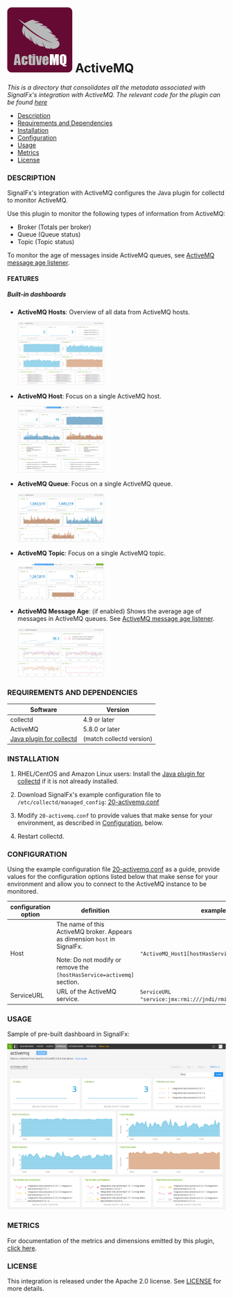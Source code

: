 # ![](./img/integrations_activemq.png) ActiveMQ

_This is a directory that consolidates all the metadata associated with SignalFx's integration with ActiveMQ. The relevant code for the plugin can be found [here](https://github.com/signalfx/activemq-integration)_

- [Description](#description)
- [Requirements and Dependencies](#requirements-and-dependencies)
- [Installation](#installation)
- [Configuration](#configuration)
- [Usage](#usage)
- [Metrics](#metrics)
- [License](#license)

### DESCRIPTION

SignalFx's integration with ActiveMQ configures the Java plugin for collectd to monitor ActiveMQ.

Use this plugin to monitor the following types of information from ActiveMQ:

* Broker (Totals per broker)
* Queue (Queue status)
* Topic (Topic status)

To monitor the age of messages inside ActiveMQ queues, see [ActiveMQ message age listener](https://github.com/signalfx/integrations/tree/master/amq-message-age).

#### FEATURES

##### Built-in dashboards

- **ActiveMQ Hosts**: Overview of all data from ActiveMQ hosts.

  [<img src='./img/dashboard_activemq_hosts.png' width=200px>](./img/dashboard_activemq_hosts.png)

- **ActiveMQ Host**: Focus on a single ActiveMQ host.

  [<img src='./img/dashboard_activemq_host.png' width=200px>](./img/dashboard_activemq_host.png)

- **ActiveMQ Queue**: Focus on a single ActiveMQ queue.

  [<img src='./img/dashboard_activemq_queue.png' width=200px>](./img/dashboard_activemq_queue.png)

- **ActiveMQ Topic**: Focus on a single ActiveMQ topic.

  [<img src='./img/dashboard_activemq_topic.png' width=200px>](./img/dashboard_activemq_topic.png)

- **ActiveMQ Message Age**: (if enabled) Shows the average age of messages in ActiveMQ queues. See [ActiveMQ message age listener](https://github.com/signalfx/integrations/tree/master/amq-message-age).

  [<img src='./img/dashboard_activemq_messageage.png' width=200px>](./img/dashboard_activemq_messageage.png)

### REQUIREMENTS AND DEPENDENCIES

| Software  | Version        |
|-----------|----------------|
| collectd  |  4.9 or later  |
| ActiveMQ  | 5.8.0 or later |
| [Java plugin for collectd](https://github.com/signalfx/integrations/tree/master/collectd-java)[](sfx_link:collectd-java) |  (match collectd version) | 
       
### INSTALLATION

1. RHEL/CentOS and Amazon Linux users: Install the [Java plugin for collectd](https://github.com/signalfx/integrations/tree/master/collectd-java)[](sfx_link:collectd-java) if it is not already installed. 

1. Download SignalFx's example configuration file to `/etc/collectd/managed_config`:  [20-activemq.conf](https://github.com/signalfx/integrations/blob/master/collectd-activemq/20-activemq.conf)

1. Modify `20-activemq.conf` to provide values that make sense for your environment, as described in [Configuration](#configuration), below.

1. Restart collectd.

### CONFIGURATION

Using the example configuration file [20-activemq.conf](././20-activemq.conf) as a guide, provide values for the configuration options listed below that make sense for your environment and allow you to connect to the ActiveMQ instance to be monitored.

| configuration option | definition | example value |
| ---------------------|------------|---------------|
| Host | The name of this ActiveMQ broker. Appears as dimension `host` in SignalFx. </p> Note: Do not modify or remove the `[hostHasService=activemq]` section. | `"ActiveMQ_Host1[hostHasService=activemq]"` |
| ServiceURL | URL of the ActiveMQ service. | `ServiceURL "service:jmx:rmi:///jndi/rmi://localhost:1099/jmxrmi"` |

### USAGE

Sample of pre-built dashboard in SignalFx:

![](././img/dashboard_activemq.png)

### METRICS

For documentation of the metrics and dimensions emitted by this plugin, [click here](././docs).

### LICENSE

This integration is released under the Apache 2.0 license. See [LICENSE](./LICENSE) for more details.
